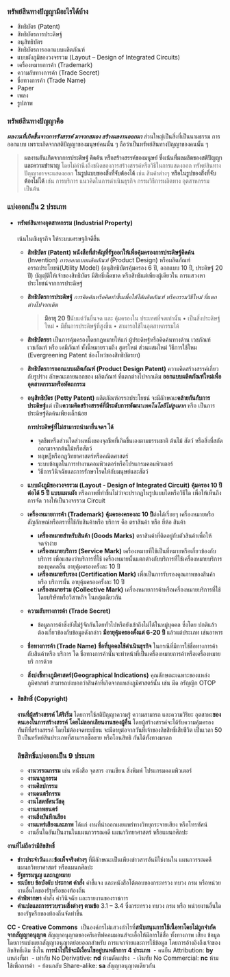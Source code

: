 ### ทรัพย์สินทางปัญญามีอะไรได้บ้าง
- สิทธิบัตร (Patent)
- สิทธิบัตรการประดิษฐ์
- อนุสิทธิบัตร
- สิทธิบัตรการออกแบบผลิตภัณฑ์
- แบบผังภูมิของวงจรรวม (Layout – Design of Integrated Circuits)
- เครื่องหมายการค้า (Trademark)
- ความลับทางการค้า (Trade Secret)
- ชื่อทางการค้า (Trade Name)
- Paper
- เพลง
- รูปภาพ

### ทรัพย์สินทางปัญญาคือ
***ผลงานที่เกิดขึ้นจากการรังสรรค์ มาจากสมอง สร้างผลงานออกมา*** ส่วนใหญ่เป็นสิ่งที่เป็นนามธรรม การออกแบบ เพราะเกิดจากสติปัญญาของมนุษย์คนนั้น ๆ ถือว่าเป็นทรัพย์สินทางปัญญาของคนนั้น ๆ 

>
>**ผลงานอันเกิดจากการประดิษฐ์ คิดค้น หรือสร้างสรรค์ของมนุษย์ ซึ่งเน้นที่ผลผลิตของสติปัญญาและความชํานาญ** 
>โดยไม่คํานึงถึงชนิดของการสร้างสรรค์หรือวิธีในการแสดงออก ทรัพย์สินทางปัญญาอาจจะแสดงออก **ในรูปแบบของสิ่งที่จับต้องได้** เช่น สินค้าต่างๆ **หรือในรูปของสิ่งที่จับต้องไม่ได้** เช่น การบริการ แนวคิดในการดําเนินธุรกิจ กรรมวิธีการผลิตทาง อุตสาหกรรม เป็นต้น
>

### แบ่งออกเป็น 2 ประเภท
- #### ทรัพย์สินทางอุตสาหกรรม (Industrial Property)
  เน้นในเชิงธุรกิจ ให้ระบบเศรษฐกิจดีขึ้น
  -  **สิทธิบัตร (Patent)**
    **หนังสือที่สําคัญที่รัฐออกให้เพื่อคุ้มครองการประดิษฐ์คิดค้น** (Invention) *การออกแบบผลิตภัณฑ์* (Product Design) หรือผลิตภัณฑ์อรรถประโยชน์(Utility Model) 
    (อนุสิทธิบัตรคุ้มครอง 6 ปี, ออกแบบ 10 ปี, ประดิษฐ์ 20 ปี)
	    บัญญัติให้เจ้าของสิทธิบัตร มีสิทธิ์เด็ดขาด หรือสิทธิแต่เพียงผู้เดียวใน การแสวงหาประโยชน์จากการประดิษฐ์
	- **สิทธิบัตรการประดิษฐ์**  *การคิดค้นหรือคิดทําขึ้นเพื่อให้ได้ผลิตภัณฑ์ หรือกรรมวิธีใหม่ ที่แตกต่างไปจากเดิม*
	  > **มีอายุ 20 ปี**นับแต่วันยื่นจด และ คุ้มครองใน ประเทศที่จดเท่านั้น
	  > • เป็นสิ่งประดิษฐ์ใหม่ 
	  > • มีขั้นการประดิษฐ์ที่สูงขึ้น
	  > • สามารถใช้ในอุตสาหกรรมได้
	- **สิทธิบัตรยา** เป็นการคุ้มครองโดยกฎหมายให้แก่ ผู้ประดิษฐ์หรือคิดค้นทางด้าน เวชภัณฑ์เวชภัณฑ์ หรือ เคมีภัณฑ์ ทั้งนี้หมายรวมถึง สูตรใหม่ ส่วนผสมใหม่ วิธีการใช้ใหม (Evergreening Patent ช่องโหว่ของสิทธิบัตรยา)
	- **สิทธิบัตรการออกแบบผลิตภัณฑ์ (Product Design Patent)** ความคิดสร้างสรรค์เกี่ยวกับรูปร่าง ลักษณะภายนอกของ ผลิตภัณฑ์ ที่แตกต่างไปจากเดิม **ออกแบบผลิตภัณฑ์ใหม่เพื่ออุตสาหกรรมหรือหัตถกรรม**
	- **อนุสิทธิบัตร (Petty Patent)** ผลิตภัณฑ์อรรถประโยชน์ จะมีลักษณะ**คล้ายกันกับการประดิษฐ์**แต่ เป็น**ความคิดสร้างสรรค์ที่มีระดับการพัฒนา*เทคโนโลยีไม่สูงมาก*** หรือ เป็นการประดิษฐ์คิดค้นเพียงเล็กน้อย
	
	  **การประดิษฐ์ที่ไม่สามารถนํามายื่นจดฯ ได้**
	  - จุลชีพหรือส่วนใดส่วนหนึ่งของจุลชีพที่เกิดขึ้นเองตามธรรมชาติ ต้นไม้ สัตว์ หรือสิ่งที่สกัดออกมาจากต้นไม้หรือสัตว์ 
	  - ทฤษฎีหรือกฏวิทยาศาสตร์หรือคณิตศาสตร์ 
	  - ระบบข้อมูลในการทํางานคอมพิวเตอร์หรือโปรแกรมคอมพิวเตอร์ 
	  - วิธีการวินิจฉัยและการรักษาโรคให้กับมนุษย์และสัตว์
	  
  - **แบบผังภูมิของวงจรรวม (Layout - Design of Integrated Circuit)** 
    **คุ้มครอง 10 ปีต่อได้ 5 ปี**
    **แบบแผนผัง** หรือภาพที่ทําขึ้นไม่ว่าจะปรากฏในรูปแบบใดหรือวิธีใด เพื่อให้เห็นถึงการจัด วางให้เป็นวงจรรวม Circuit
    
  - **เครื่องหมายการค้า (Trademark)** **คุ้มครองครองละ 10 ปี**ต่อได้เรื่อยๆ เครื่องหมายหรือสัญลักษณ์หรือตราที่ใช้กับสินค้าหรือ บริการ คือ ตราสินค้า หรือ ยี่ห้อ สินค้า
	  - **เครื่องหมายสําหรับสินค้า (Goods Marks)** ตราสินค้าที่ติดอยู่กับตัวสินค้าเพื่อให้จดจําง่าย
	  - **เครื่องหมายบริการ (Service Mark)** เครื่องหมายที่ใช้เป็นที่หมายหรือเกี่ยวข้องกับบริการ เพื่อแสดงว่าบริการที่ใช้ เครื่องหมายนั้นแตกต่างกับบริการที่ใช้เครื่องหมายบริการของบุคคลอื่น อายุคุ้มครองครั้งละ 10 ปี
	  - **เครื่องหมายรับรอง (Certification Mark)** เพื่อเป็นการรับรองคุณภาพของสินค้า หรือ บริการนั้น อายุคุ้มครองครั้งละ 10 ปี
	  - **เครื่องหมายร่วม (Collective Mark)** เครื่องหมายการค้าหรือเครื่องหมายบริการที่ใช้โดยบริษัทหรือวิสาหกิจ ในกลุ่มเดียวกัน
  - **ความลับทางการค้า (Trade Secret)** 
	  - ข้อมูลการค้าซึ่งยังไม่รู้จักกันโดยทั่วไปหรือยังเข้าถึงไม่ได้ในหมู่บุคคล ซึ่งโดย ปกติแล้วต้องเกี่ยวข้องกับข้อมูลดังกล่าว **มีอายุคุ้มครองตั้งแต่ 6-20 ปี** แล้วแต่ประเภท เช่นอาหาร
  - **ชื่อทางการค้า (Trade Name)** **ชื่อที่บุคคลใช้ดําเนินธุรกิจ** ในกรณีที่มีการใช้ชื่อทางการค้ากับสินค้าหรือ บริการ ใด ชื่อทางการค้านั้นจะทําหน้าที่เป็นเครื่องหมายการค้าหรือเครื่องหมายบริ การด้วย
  - **สิ่งบ่งชี้ทางภูมิศาสตร์(Geographical Indications)** คุณลักษณะเฉพาะของแหล่ง ภูมิศาสตร์ สามารถบ่งบอกว่าสินค้าที่เกิดจากแหล่งภูมิศาสตร์นั้น เช่น มีด อรัญญิก OTOP


- #### ลิขสิทธิ์ (Copyright)
  **งานที่ผู้สร้างสรรค์ ได้ริเริ่ม** โดยการใช้สติปัญญาความรู้ ความสามารถ และความวิริยะ อุตสาหะ**ของตนเองในการสร้างสรรค์ โดยไม่ลอกเลียนงานของผู้อื่น** โดยผู้สร้างสรรค์จะได้รับความคุ้มครองทันทีที่สร้างสรรค์ โดยไม่ต้องจดทะเบียน จะมีอายุต่อจากวันที่เจ้าของลิขสิทธิ์เสียชีวิต เป็นเวลา 50 ปี เป็นทรัพย์สินประเภทที่สามารถซื้อขาย หรือโอนสิทธิ กันได้ทั้งทางมรดก
  
  ### ลิขสิทธิ์แบ่งออกเป็น 9 ประเภท
  - **งานวรรณกรรม** เช่น หนังสือ จุลสาร งานเขียน สิ่งพิมพ์ โปรแกรมคอมพิวเตอร์
  - **งานนาฏกรรม**
  - **งานศิลปกรรม**
  - **งานดนตรีกรรม**
  - **งานโสตทัศนวัสดุ**
  - **งานภาพยนตร์**
  - **งานสิ่งบันทึกเสียง**
  - **งานแพร่เสียงและภาพ** ได้แก่ งานที่นําออกเผยแพร่ทางวิทยุกระจายเสียง หรือโทรทัศน์
  - งานอื่นใดอันเป็นงานในแผนกวรรณคดี แผนกวิทยาศาสตร์ หรือแผนกศิลปะ

**งานที่ไม่ถือว่ามีลิขสิทธิ์**
- **ข่าวประจําวัน**และ**ข้อเท็จจริงต่างๆ** ที่มีลักษณะเป็นเพียงข่าวสารอันมิใช่งานใน แผนกวรรณคดี แผนกวิทยาศาสตร์ หรือแผนกศิลปะ
- **รัฐธรรมนูญ และกฎหมาย**
- **ระเบียบ ข้อบังคับ ประกาศ คําสั่ง** คําชี้แจง และหนังสือโต้ตอบของกระทรวง ทบวง กรม หรือหน่วยงานอื่นใดของรัฐหรือของท้องถิ่น
- **คําพิพากษา** คําสั่ง คําวินิจฉัย และรายงานของราชการ
- **คําแปลและการรวบรวมสิ่งต่างๆ ตามข้อ** 3.1 – 3.4 ซึ่งกระทรวง ทบวง กรม หรือ หน่วยงานอื่นใดของรัฐหรือของท้องถิ่นจัดทําขึ้น


**CC - Creative Commons**
 เป็นองค์กรไม่แสวงกําไรที่**สนับสนุนการใช้เนื้อหาโดยไม่ถูกจํากัดจากสัญญาอนุญาต** สัญญาอนุญาตของครีเอทีฟคอมมอนส์จะเอื้อให้มีการใช้สื่อ ทั้งทางภาพ เสียง ข้อมูล โดยการแบ่งแยกสัญญาอนุญาตย่อยออกสําหรับ การแจกจ่ายและการใช้ข้อมูล โดยการอ้างอิงถึงเจ้าของลิขสิทธิ์เดิม ซึ่งใน **การนําไปใช้จะมีเงื่อนไขอยู่บนหลักการ 4 ประเภท**
 - คนยืน Attribution: **by** แหล่งที่มา
 - เท่ากับ No Derivative: **nd** ห้ามดัดแปรง
 - เงินทับ No Commercial: **nc** ห้ามใช้เพื่อการค้า
 - ย้อนกลับ Share-alike: **sa** สัญญาอนุญาตเดียวกัน
 

